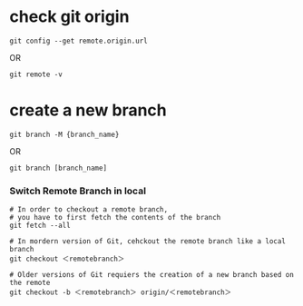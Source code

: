 # check git origin

```
git config --get remote.origin.url
```

OR

```
git remote -v
```

# create a new branch

```
git branch -M {branch_name}
```

OR

```
git branch [branch_name]
```

### Switch Remote Branch in local

```
# In order to checkout a remote branch,
# you have to first fetch the contents of the branch
git fetch --all

# In mordern version of Git, cehckout the remote branch like a local branch
git checkout ＜remotebranch＞

# Older versions of Git requiers the creation of a new branch based on the remote
git checkout -b ＜remotebranch＞ origin/＜remotebranch＞
```
